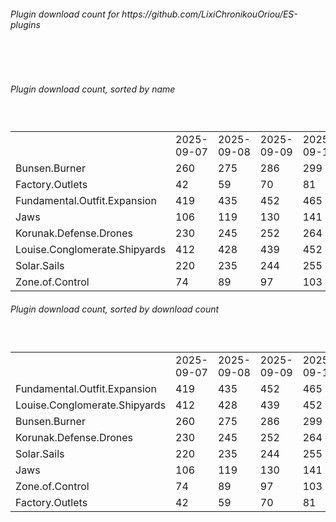 <h6>Plugin download count for https://github.com/LixiChronikouOriou/ES-plugins</h6><br>
<br>
<h6>Plugin download count, sorted by name</h6><sub><sup><br>
<table>
	<tr>
		<td></td>
		<td>2025-09-07</td>
		<td>2025-09-08</td>
		<td>2025-09-09</td>
		<td>2025-09-10</td>
		<td>2025-09-11</td>
		<td>2025-09-12</td>
		<td>2025-09-13</td>
		<td>today +</td>
	</tr>
	<tr>
		<td>Bunsen.Burner</td>
		<td>260</td>
		<td>275</td>
		<td>286</td>
		<td>299</td>
		<td>307</td>
		<td>316</td>
		<td>323</td>
		<td>+ 7</td>
	</tr>
	<tr>
		<td>Factory.Outlets</td>
		<td>42</td>
		<td>59</td>
		<td>70</td>
		<td>81</td>
		<td>90</td>
		<td>101</td>
		<td>111</td>
		<td>+ 10</td>
	</tr>
	<tr>
		<td>Fundamental.Outfit.Expansion</td>
		<td>419</td>
		<td>435</td>
		<td>452</td>
		<td>465</td>
		<td>498</td>
		<td>521</td>
		<td>537</td>
		<td>+ 16</td>
	</tr>
	<tr>
		<td>Jaws</td>
		<td>106</td>
		<td>119</td>
		<td>130</td>
		<td>141</td>
		<td>151</td>
		<td>160</td>
		<td>167</td>
		<td>+ 7</td>
	</tr>
	<tr>
		<td>Korunak.Defense.Drones</td>
		<td>230</td>
		<td>245</td>
		<td>252</td>
		<td>264</td>
		<td>276</td>
		<td>286</td>
		<td>292</td>
		<td>+ 6</td>
	</tr>
	<tr>
		<td>Louise.Conglomerate.Shipyards</td>
		<td>412</td>
		<td>428</td>
		<td>439</td>
		<td>452</td>
		<td>474</td>
		<td>487</td>
		<td>493</td>
		<td>+ 6</td>
	</tr>
	<tr>
		<td>Solar.Sails</td>
		<td>220</td>
		<td>235</td>
		<td>244</td>
		<td>255</td>
		<td>267</td>
		<td>275</td>
		<td>281</td>
		<td>+ 6</td>
	</tr>
	<tr>
		<td>Zone.of.Control</td>
		<td>74</td>
		<td>89</td>
		<td>97</td>
		<td>103</td>
		<td>109</td>
		<td>117</td>
		<td>124</td>
		<td>+ 7</td>
	</tr>
</table>
</sub></sup>
<h6>Plugin download count, sorted by download count</h6><sub><sup><br>
<table>
	<tr>
		<td></td>
		<td>2025-09-07</td>
		<td>2025-09-08</td>
		<td>2025-09-09</td>
		<td>2025-09-10</td>
		<td>2025-09-11</td>
		<td>2025-09-12</td>
		<td>2025-09-13</td>
		<td>today +</td>
	</tr>
	<tr>
		<td>Fundamental.Outfit.Expansion</td>
		<td>419</td>
		<td>435</td>
		<td>452</td>
		<td>465</td>
		<td>498</td>
		<td>521</td>
		<td>537</td>
		<td>+ 16</td>
	</tr>
	<tr>
		<td>Louise.Conglomerate.Shipyards</td>
		<td>412</td>
		<td>428</td>
		<td>439</td>
		<td>452</td>
		<td>474</td>
		<td>487</td>
		<td>493</td>
		<td>+ 6</td>
	</tr>
	<tr>
		<td>Bunsen.Burner</td>
		<td>260</td>
		<td>275</td>
		<td>286</td>
		<td>299</td>
		<td>307</td>
		<td>316</td>
		<td>323</td>
		<td>+ 7</td>
	</tr>
	<tr>
		<td>Korunak.Defense.Drones</td>
		<td>230</td>
		<td>245</td>
		<td>252</td>
		<td>264</td>
		<td>276</td>
		<td>286</td>
		<td>292</td>
		<td>+ 6</td>
	</tr>
	<tr>
		<td>Solar.Sails</td>
		<td>220</td>
		<td>235</td>
		<td>244</td>
		<td>255</td>
		<td>267</td>
		<td>275</td>
		<td>281</td>
		<td>+ 6</td>
	</tr>
	<tr>
		<td>Jaws</td>
		<td>106</td>
		<td>119</td>
		<td>130</td>
		<td>141</td>
		<td>151</td>
		<td>160</td>
		<td>167</td>
		<td>+ 7</td>
	</tr>
	<tr>
		<td>Zone.of.Control</td>
		<td>74</td>
		<td>89</td>
		<td>97</td>
		<td>103</td>
		<td>109</td>
		<td>117</td>
		<td>124</td>
		<td>+ 7</td>
	</tr>
	<tr>
		<td>Factory.Outlets</td>
		<td>42</td>
		<td>59</td>
		<td>70</td>
		<td>81</td>
		<td>90</td>
		<td>101</td>
		<td>111</td>
		<td>+ 10</td>
	</tr>
</table>
</sub></sup>

